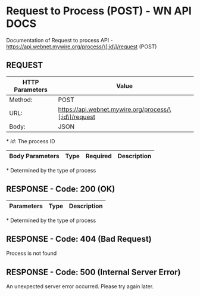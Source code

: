 # Request to Process (POST) - WN API DOCS

Documentation of Request to process API - https://api.webnet.mywire.org/process/\[:id\]/request (POST)

## REQUEST

| **HTTP Parameters**   | **Value**                                             |
|-----------------------|-------------------------------------------------------|
| Method:           	| POST                                                  |
| URL:              	| https://api.webnet.mywire.org/process/\[:id\]/request |
| Body:             	| JSON                                                  |

\* _id_: The process ID

| **Body Parameters**  | **Type**  | **Required** | **Description**                              |
|----------------------|-----------|--------------|----------------------------------------------|

\* Determined by the type of process

## RESPONSE - Code: 200 (OK)

| **Parameters**  | **Type**  | **Description**                                 |
|-----------------|-----------|-------------------------------------------------|

\* Determined by the type of process

## RESPONSE - Code: 404 (Bad Request)

Process is not found

## RESPONSE - Code: 500 (Internal Server Error)

An unexpected server error occurred. Please try again later.

